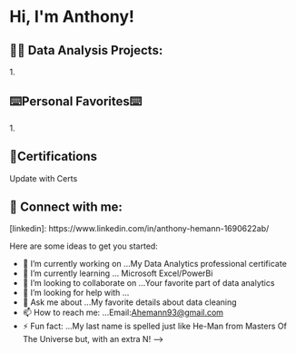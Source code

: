 <h1>Hi, I'm Anthony! 

<h2>👨‍💻 Data Analysis Projects:</h2>
1.


<h2> ⌨️Personal Favorites⌨️ </h2>
1.

<h2> 📜Certifications</h2>
Update with Certs
  
<h2> 🤳 Connect with me:</h2>
[linkedin]: https://www.linkedin.com/in/anthony-hemann-1690622ab/


Here are some ideas to get you started:

- 🔭 I’m currently working on ...My Data Analytics professional certificate
- 🌱 I’m currently learning ... Microsoft Excel/PowerBi
- 👯 I’m looking to collaborate on ...Your favorite part of data analytics
- 🤔 I’m looking for help with ...
- 💬 Ask me about ...My favorite details about data cleaning
- 📫 How to reach me: ...Email:Ahemann93@gmail.com
- ⚡ Fun fact: ...My last name is spelled just like He-Man from Masters Of The Universe but, with an extra N!
-->
